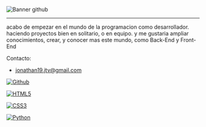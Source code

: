 ![Banner github](https://github.com/user-attachments/assets/b886d663-ee8e-4057-b88d-3cf699ea5735)


---
 acabo de empezar en el mundo de la programacion como desarrollador. haciendo proyectos bien en solitario, o en equipo. y me gustaria ampliar conocimientos, crear, y conocer mas este mundo, como Back-End y Front-End 

Contacto:
- jonathan19.jtv@gmail.com

 <a href='https://github.com/shivamkapasia0' target="_blank"><img alt='Github' src='https://img.shields.io/badge/github-100000?style=for-the-badge&logo=Github&logoColor=white&labelColor=black&color=black'/></a>

<a href='https://github.com/shivamkapasia0' target="_blank"><img alt='HTML5' src='https://img.shields.io/badge/HTML5-100000?style=for-the-badge&logo=HTML5&logoColor=white&labelColor=black&color=black'/></a>

<a href='https://github.com/shivamkapasia0' target="_blank"><img alt='CSS3' src='https://img.shields.io/badge/CSS3-100000?style=for-the-badge&logo=CSS3&logoColor=white&labelColor=black&color=black'/></a>

<a href='https://github.com/shivamkapasia0' target="_blank"><img alt='Python' src='https://img.shields.io/badge/Python-100000?style=for-the-badge&logo=Python&logoColor=white&labelColor=black&color=black'/></a>
